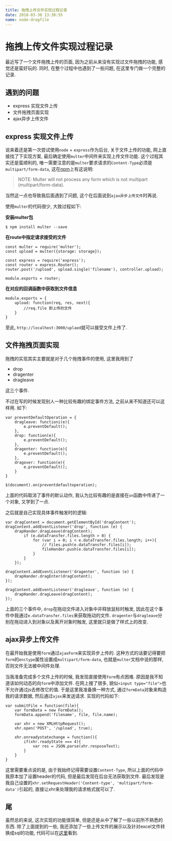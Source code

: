 ```yaml
---
title: 拖拽上传文件实现过程记录
date: 2018-03-30 13:30:55
name: node-dragfile
---
```


# 拖拽上传文件实现过程记录
最近写了一个文件拖拽上传的页面, 因为之前从来没有实现过文件拖拽的功能, 感觉还是蛮好玩的. 同时, 在整个过程中也遇到了一些问题, 在这里专门做一个完整的记录.  

<!-- more -->

## 遇到的问题
* express 实现文件上传
* 文件拖拽页面实现
* ajax异步上传文件




## express 实现文件上传
说来着还是第一次尝试使用`node` + `express`作为后台, 关于文件上传的功能, 网上直接找了下实现方案, 最后确定使用`multer`中间件来实现上传文件功能. 这个过程其实还是蛮顺利的, 唯一需要注意的是`multer`要求请求的`Content-Type`必须是`multipart/form-data`, 这在[npm](https://www.npmjs.com/package/multer)上有这说明:
> NOTE: Multer will not process any form which is not multipart (multipart/form-data).

当然这一点也导致我后面遇到了问题, 这个在后面说到`ajax异步上传文件`时再说.  

使用`multer`的代码很少, 大致过程如下:  

**安装multer包**
```
$ npm install multer --save
```

**在route中指定请求接受的文件**
```
const multer = require('multer');
const upload = multer({storage: storage});

const express = require('express');
const router = express.Router();
router.post('/upload', upload.single('filename'), controller.upload);

module.exports = router;
```

**在对应的回调函数中获取到文件信息**
```
module.exports = {
	upload: function(req, res, next){
		//req.file 即上传的文件
	}
}
```
至此, `http://localhost:3000/uplaod`就可以接受文件上传了.



## 文件拖拽页面实现
拖拽的实现其实主要就是对于几个拖拽事件的使用, 这里我用到了

* drop
* dragenter
* dragleave

这三个事件.  

不过在写的时候发现别人一种比较有趣的绑定事件方法, 之前从来不知道还可以这样用. 如下: 

```
var preventDefaultOperation = {
	dragleave: functioni(e){
		e.preventDefault();
	},
	drop: function(e){
		e.preventDefault();		
	},
	dragenter: function(e){
		e.preventDefault();
	},
	dragover: function(e){
		e.preventDefault();
	}
}

$(document).on(preventdefaultoperation);
```

上面的代码取消了事件的默认动作, 我认为比较有趣的是直接在`on`函数中传递了一个对象, 又学到了一点.  

之后就是自己实现具体事件触发时的逻辑:
```
var dragContent = document.getElementById('dragContent');
dragContent.addEventListener('drop', function (e) {
	drapHander.dragLeave(dragContent);
		if (e.dataTransfer.files.length > 0) {
			for (var i = 0; i < e.dataTransfer.files.length; i++){
				// files.push(e.dataTransfer.files[i]);
				fileHander.push(e.dataTransfer.files[i]);
			}
		}
	});

dragContent.addEventListener('dragenter', function (e) {
	drapHander.dragEnter(dragContent);
});

dragContent.addEventListener('dragleave', function (e) {
	drapHander.dragLeave(dragContent);
});
```
上面的三个事件中, `drop`在拖动文件进入对象中并释放鼠标时触发, 因此在这个事件中我通过`e.dataTransfer.files`来获取拖动的文件. `dragenter`与`dragleave`分别在拖动进入到对象以及离开对象时触发, 这里就只是做了样式上的改变.



## ajax异步上传文件
在最开始我是使用`form`通过`ajaxForm`来实现异步上传的. 这种方式的话要记得要把`form`的`enctype`属性设置成`multipart/form-data`, 也就是`multer`文档中说的那样, 否则文件无法被中间件处理.  

当我准备完成多个文件上传的时候, 我发现直接使用`form`有点困难. 原因是我不知道该如何动态的向`form`中添加文件. 在网上搜了很多, 貌似`<input type="file">`也不允许通过js去修改它的值. 于是这里我准备换一种方式, 通过`formData`对象来构造我的请求数据, 然后通过`ajax`来发送请求. 实现的代码如下:

```
var submitFile = function(file){
	var formData = new FormData();
	formData.append('filename', file, file.name);
	
	var xhr = new XMLHttpRequest();
	xhr.open('POST', '/upload', true);
	
	xhr.onreadystatechange = function(){
		if(xhr.readyState === 4){
			var res = JSON.parse(xhr.resposeText);
		}
	}
}
```

这里需要重点说的是, 由于我始终记得需要设置`Content-Type`, 所以上面的代码中我原本加了设置header的代码, 但是最后发现在后台无法获取到文件. 最后发现是我自己设置的`xhr.setRequestHeader('Content-type', 'multipart/form-data')`引起的, 直接让xhr来处理我的请求格式就可以了.


## 尾
虽然总的来说, 这次实现的功能很简单, 但是还是从中了解了一些以前所不熟悉的东西. 除了上面提到的一些, 我还添加了一些上传文件的展示以及针对excel文件转换成sql的功能, 代码可以在[这里](https://github.com/fiyc/front-end/tree/master/DragUpoadFile)看到.
